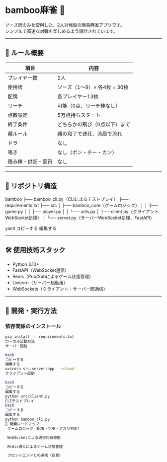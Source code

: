# bamboo麻雀 🎋

ソーズ牌のみを使用した、2人対戦型の簡易麻雀アプリです。  
シンプルで高速な対戦を楽しめるよう設計されています。

---

## 🚩 ルール概要

| 項目               | 内容                          |
|--------------------|-------------------------------|
| プレイヤー数       | 2人                           |
| 使用牌             | ソーズ（1〜9）× 各4枚 = 36枚 |
| 配牌               | 各プレイヤー13枚              |
| リーチ             | 可能（0点、リーチ棒なし）     |
| 点数設定           | 5万点持ちスタート             |
| 終了条件           | どちらかの飛び（0点以下）まで |
| 親ルール           | 親の和了で連荘、流局で流れ   |
| ドラ               | なし                          |
| 鳴き               | なし（ポン・チー・カン）      |
| 積み棒・供託・罰符 | なし                          |

---

## 📁 リポジトリ構造

bamboo
├── bamboo_cli.py（CLIによるテストプレイ）
├── requirements.txt
├── src
│ ├── bamboo_core（ゲームロジック）
│ │ ├── game.py
│ │ ├── player.py
│ │ └── utils.py
│ ├── client.py（クライアントWebSocket処理）
│ └── server.py（サーバーWebSocket処理、FastAPI）

yaml
コピーする
編集する

---

## 🛠 使用技術スタック

- Python 3.10+
- FastAPI（WebSocket通信）
- Redis（Pub/Subによるゲーム状態管理）
- Uvicorn（サーバー起動用）
- WebSockets（クライアント・サーバー間通信）

---

## 🚀 開発・実行方法

### 依存関係のインストール
```bash
pip install -r requirements.txt
ローカル起動方法
サーバー起動

bash
コピーする
編集する
uvicorn src.server:app --reload
クライアント起動

bash
コピーする
編集する
python src/client.py
CLIテストプレイ
bash
コピーする
編集する
python bamboo_cli.py
🧩 開発ロードマップ
 ゲームロジック（配牌・ツモ・アガリ判定）

 WebSocketによる通信対戦機能

 Redis導入によるゲーム状態管理

 フロントエンドとの連携（任意）